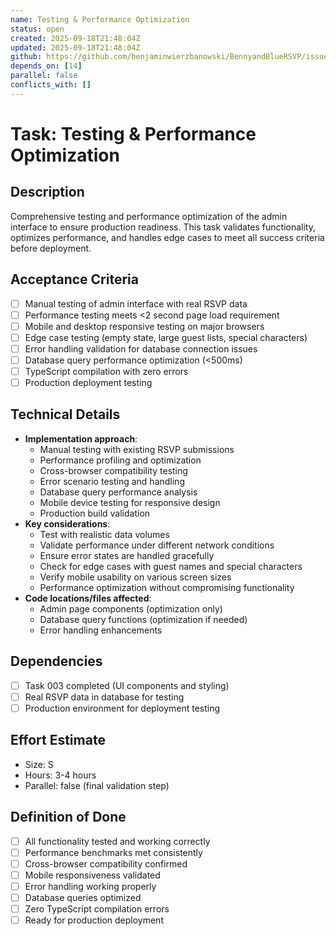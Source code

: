 ```yaml
---
name: Testing & Performance Optimization
status: open
created: 2025-09-18T21:48:04Z
updated: 2025-09-18T21:48:04Z
github: https://github.com/benjaminwierzbanowski/BennyandBlueRSVP/issues/15
depends_on: [14]
parallel: false
conflicts_with: []
---
```


# Task: Testing & Performance Optimization

## Description
Comprehensive testing and performance optimization of the admin interface to ensure production readiness. This task validates functionality, optimizes performance, and handles edge cases to meet all success criteria before deployment.

## Acceptance Criteria
- [ ] Manual testing of admin interface with real RSVP data
- [ ] Performance testing meets <2 second page load requirement
- [ ] Mobile and desktop responsive testing on major browsers
- [ ] Edge case testing (empty state, large guest lists, special characters)
- [ ] Error handling validation for database connection issues
- [ ] Database query performance optimization (<500ms)
- [ ] TypeScript compilation with zero errors
- [ ] Production deployment testing

## Technical Details
- **Implementation approach**:
  - Manual testing with existing RSVP submissions
  - Performance profiling and optimization
  - Cross-browser compatibility testing
  - Error scenario testing and handling
  - Database query performance analysis
  - Mobile device testing for responsive design
  - Production build validation
- **Key considerations**:
  - Test with realistic data volumes
  - Validate performance under different network conditions
  - Ensure error states are handled gracefully
  - Check for edge cases with guest names and special characters
  - Verify mobile usability on various screen sizes
  - Performance optimization without compromising functionality
- **Code locations/files affected**:
  - Admin page components (optimization only)
  - Database query functions (optimization if needed)
  - Error handling enhancements

## Dependencies
- [ ] Task 003 completed (UI components and styling)
- [ ] Real RSVP data in database for testing
- [ ] Production environment for deployment testing

## Effort Estimate
- Size: S
- Hours: 3-4 hours
- Parallel: false (final validation step)

## Definition of Done
- [ ] All functionality tested and working correctly
- [ ] Performance benchmarks met consistently
- [ ] Cross-browser compatibility confirmed
- [ ] Mobile responsiveness validated
- [ ] Error handling working properly
- [ ] Database queries optimized
- [ ] Zero TypeScript compilation errors
- [ ] Ready for production deployment
